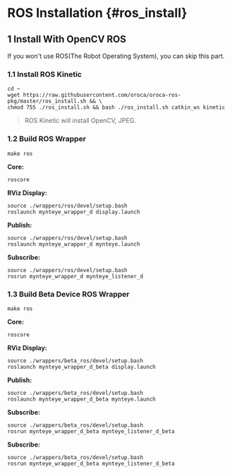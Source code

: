 # ROS Installation {#ros_install}

## 1 Install With OpenCV ROS

If you won't use ROS(The Robot Operating System), you can skip this part.

### 1.1 Install ROS Kinetic

```
cd ~
wget https://raw.githubusercontent.com/oroca/oroca-ros-pkg/master/ros_install.sh && \
chmod 755 ./ros_install.sh && bash ./ros_install.sh catkin_ws kinetic
```

> ROS Kinetic will install OpenCV, JPEG.

### 1.2 Build ROS Wrapper

```
make ros
```

**Core:**

```
roscore
```

**RViz Display:**

```
source ./wrappers/ros/devel/setup.bash
roslaunch mynteye_wrapper_d display.launch
```

**Publish:**

```
source ./wrappers/ros/devel/setup.bash
roslaunch mynteye_wrapper_d mynteye.launch
```

**Subscribe:**

```
source ./wrappers/ros/devel/setup.bash
rosrun mynteye_wrapper_d mynteye_listener_d
```

### 1.3 Build Beta Device ROS Wrapper

```
make ros
```

**Core:**

```
roscore
```

**RViz Display:**

```
source ./wrappers/beta_ros/devel/setup.bash
roslaunch mynteye_wrapper_d_beta display.launch
```

**Publish:**

```
source ./wrappers/beta_ros/devel/setup.bash
roslaunch mynteye_wrapper_d_beta mynteye.launch
```

**Subscribe:**

```
source ./wrappers/beta_ros/devel/setup.bash
rosrun mynteye_wrapper_d_beta mynteye_listener_d_beta
```
**Subscribe:**

```
source ./wrappers/beta_ros/devel/setup.bash
rosrun mynteye_wrapper_d_beta mynteye_listener_d_beta
```
